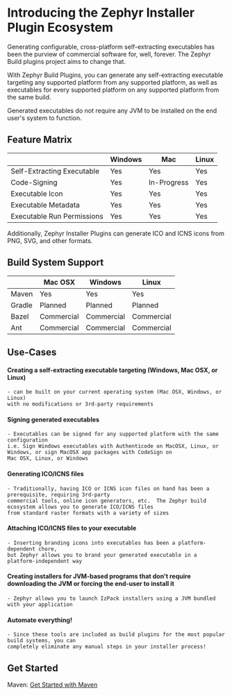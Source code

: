 # Introducing the Zephyr Installer Plugin Ecosystem

Generating configurable, cross-platform self-extracting executables has been
the purview of commercial software for, well, forever.  The Zephyr Build plugins
project aims to change that.

With Zephyr Build Plugins, you can generate any self-extracting executable
targeting any supported platform from any supported platform, as well as
executables for every supported platform on any supported platform from
the same build.

Generated executables do not require any JVM to be installed on the end
user's system to function.

## Feature Matrix


|                            | Windows | Mac         | Linux |
|----------------------------|---------|-------------|-------|
| Self-Extracting Executable | Yes     | Yes         | Yes   |
| Code-Signing               | Yes     | In-Progress | Yes   |
| Executable Icon            | Yes     | Yes         | Yes   |
| Executable Metadata        | Yes     | Yes         | Yes   |
| Executable Run Permissions | Yes     | Yes         | Yes   |

Additionally, Zephyr Installer Plugins can generate ICO and ICNS icons
from PNG, SVG, and other formats.

## Build System Support


|        | Mac OSX    | Windows    | Linux      |
|--------|------------|------------|------------|
| Maven  | Yes        | Yes        | Yes        |
| Gradle | Planned    | Planned    | Planned    |
| Bazel  | Commercial | Commercial | Commercial |
| Ant    | Commercial | Commercial | Commercial |


## Use-Cases
####  Creating a self-extracting executable targeting (Windows, Mac OSX, or Linux)
    - can be built on your current operating system (Mac OSX, Windows, or Linux)
    with no modifications or 3rd-party requirements

####  Signing generated executables
    - Executables can be signed for any supported platform with the same configuration
    i.e. Sign Windows executables with Authenticode on MacOSX, Linux, or Windows, or sign MacOSX app packages with CodeSign on
    Mac OSX, Linux, or Windows


####  Generating ICO/ICNS files
    - Traditionally, having ICO or ICNS icon files on hand has been a prerequisite, requiring 3rd-party
    commercial tools, online icon generators, etc.  The Zephyr build ecosystem allows you to generate ICO/ICNS files
    from standard raster formats with a variety of sizes

####  Attaching ICO/ICNS files to your executable
    - Inserting branding icons into executables has been a platform-dependent chore,
    but Zephyr allows you to brand your generated executable in a platform-independent way

####  Creating installers for JVM-based programs that don't require downloading the JVM or forcing the end-user to install it
    - Zephyr allows you to launch IzPack installers using a JVM bundled with your application

#### Automate everything!
    - Since these tools are included as build plugins for the most popular build systems, you can
    completely eliminate any manual steps in your installer process!


## Get Started

Maven: [Get Started with Maven](./maven/getting-started.html)

